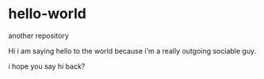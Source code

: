 # hello-world
another repository 

Hi i am saying hello to the world because i'm a really outgoing sociable guy. 

i hope you say hi back?

